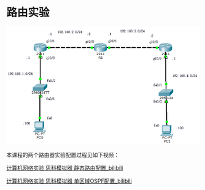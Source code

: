 # 路由实验

![image-20231109091747337](./README.assets/image-20231109091747337.png)

本课程的两个路由器实验配置过程见如下视频：

[计算机网络实验 思科模拟器 静态路由配置_bilibili](https://www.bilibili.com/video/BV15c411R779/)

[计算机网络实验 思科模拟器 单区域OSPF配置_bilibili](https://www.bilibili.com/video/BV1nC4y1y7fV/)

